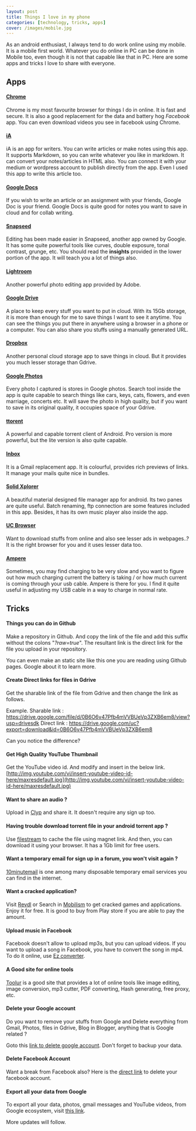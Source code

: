 ```yaml
---
layout: post
title: Things I love in my phone
categories: [technology, tricks, apps]
cover: /images/mobile.jpg
---
```

As an android enthusiast, I always tend to do work online using my mobile. It is a mobile first world. Whatever you do online in PC can be done in Mobile too, even though it is not that capable like that in PC. Here are some apps and tricks I love to share with everyone.

## Apps
#### [Chrome](https://play.google.com/store/apps/details?id=com.android.chrome)
Chrome is my most favourite browser for things I do in online. It is fast and secure. It is also a good replacement for the data and battery hog *Facebook* app. You can even download videos you see in facebook using Chrome.

#### [iA](https://play.google.com/store/apps/details?id=net.ia.iawriter) 
iA is an app for writers. You can write articles or make notes using this app. It supports Markdown, so you can write whatever you like in markdown. It can convert your notes/articles in HTML also. You can connect it with your medium or wordpress account to publish directly from the app. Even I used this app to write this article too.

#### [Google Docs](https://play.google.com/store/apps/details?id=com.google.android.apps.docs.editors.docs)
If you wish to write an article or an assignment with your friends, Google Doc is your friend. Google Docs is quite good for notes you want to save in cloud and for collab writing.

#### [Snapseed](https://play.google.com/store/apps/details?id=com.niksoftware.snapseed)
Editing has been made easier in Snapseed, another app owned by Google. It has some quite powerful tools like curves, double exposure, tonal contrast, grunge, etc.  You should read the **insights** provided in the lower portion of the app. It will teach you a lot of things also.

#### [Lightroom](https://play.google.com/store/apps/details?id=com.adobe.lrmobile)
Another powerful photo editing app provided by Adobe. 

#### [Google Drive](https://play.google.com/store/apps/details?id=com.google.android.apps.docs)
A place to keep every stuff you want to put in cloud. With its 15Gb storage, it is more than enough for me to save things I want to see it anytime. You can see the things you put there in anywhere using a browser in a phone or a computer. You can also share you stuffs using a manually generated URL.

#### [Dropbox](https://play.google.com/store/apps/details?id=com.dropbox.android)
Another personal cloud storage app to save things in cloud. But it provides you much lesser storage than Gdrive.

#### [Google Photos](https://play.google.com/store/apps/details?id=com.google.android.apps.photos)
Every photo I captured is stores in Google photos. Search tool inside the app is quite capable to search things like cars, keys, cats, flowers, and even marriage, concerts etc. It will save the photo in high quality, but if you want to save in its original quality, it occupies space of your Gdrive. 

#### [ttorent](https://play.google.com/store/apps/details?id=hu.tagsoft.ttorrent.lite)
A powerful and capable torrent client of Android. Pro version is more powerful, but the lite version is also quite capable. 

#### [Inbox](https://play.google.com/store/apps/details?id=com.google.android.apps.inbox)
It is a Gmail replacement app. It is colourful, provides rich previews of links. It manage your mails quite nice in bundles.

#### [Solid Xplorer](https://play.google.com/store/apps/details?id=pl.solidexplorer2)
A beautiful material designed file manager app for android. Its two panes are quite useful. Batch renaming, ftp connection are some features included in this app. Besides, it has its own music player also inside the app.

#### [UC Browser](https://play.google.com/store/apps/details?id=com.UCMobile.intl)
Want to download stuffs from online and also see lesser ads in webpages..?
It is the right browser for you and it uses lesser data too.

#### [Ampere](https://play.google.com/store/apps/details?id=com.gombosdev.ampere)
Sometimes, you may find charging to be very slow and you want to figure out how much charging current the battery is taking / or how much current is coming through your usb cable. Ampere is there for you. I find it quite useful in adjusting my USB cable in a way to charge in normal rate. 


## Tricks
#### Things you can do in Github
Make a repository in Github. And copy the link of the file and add this suffix without the colons "*?raw=true*". The resultant link is the direct link for the file you upload in your repository. 

You can even make an static site like this one you are reading using Github pages. Google about it to learn more. 

#### Create Direct links for files in Gdrive
Get the sharable link of the file from Gdrive and then change the link as follows.

Example.
Sharable link : https://drive.google.com/file/d/0B6O6v47Pfb4mVVBUeVp3ZXB6em8/view?usp=drivesdk
Direct link : https://drive.google.com/uc?export=download&id=0B6O6v47Pfb4mVVBUeVp3ZXB6em8

Can you notice the difference? 

#### Get High Quality YouTube Thumbnail
Get the YouTube video id. 
And modify and insert in the below link.
[http://img.youtube.com/vi/insert-youtube-video-id-here/maxresdefault.jpg](http://img.youtube.com/vi/insert-youtube-video-id-here/maxresdefault.jpg)

#### Want to share an audio ?
Upload in [Clyp](https://clyp.it) and share it. It doesn't require any sign up too.

#### Having trouble download torrent file in your android torrent app ?
Use [filestream](https://filestream.me) to cache the file using magnet link. And then, you can download it using your browser. It has a 1Gb limit for free users.

#### Want a temporary email for sign up in a forum, you won't visit again ?
[10minutemail](https://10minutemail.net) is one among many disposable temporary email services you can find in the internet.

#### Want a cracked application?
Visit [Revdl](https://revdl.com) or Search in [Mobilism](https://forum.mobilism.org) to get cracked games and applications. Enjoy it for free. It is good to buy from Play store if you are able to pay the amount.

#### Upload music in Facebook
Facebook doesn't allow to upload mp3s, but you can upload videos. If you want to upload a song in Facebook, you have to convert the song in mp4. To do it online, use [Ez converter](https://ez-converter.com).

#### A Good site for online tools
[Toolur](https://toolur.com) is a good site that provides a lot of online tools like image editing, image conversion, mp3 cutter, PDF converting, Hash generating, free proxy, etc.

#### Delete your Google account
Do you want to remove your stuffs from Google and Delete everything from Gmail, Photos, files in Gdrive, Blog in Blogger, anything that is Google related ?

Goto this [link to delete google account](https://www.google.com/accounts/DeleteAccount). Don't forget to backup your data.

#### Delete Facebook Account 
Want a break from Facebook also?
Here is the [direct link](https://www.facebook.com/help/delete_account) to delete your facebook account. 

#### Export all your data from Google 
To export all your data, photos, gmail messages and YouTube videos, from Google ecosystem, visit [this link](https://www.google.com/takeout). 

More updates will follow. 


